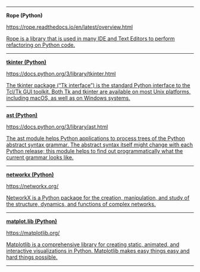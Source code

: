 ----------------------------------------------------------------------------------------------------------------------------------------------------------------------------------------------

**Rope (Python)**

<u>https://rope.readthedocs.io/en/latest/overview.html<u>

Rope is a library that is used in many IDE and Text Editors to perform refactoring on Python code. 

----------------------------------------------------------------------------------------------------------------------------------------------------------------------------------------------

**tkinter (Python)**

<u>https://docs.python.org/3/library/tkinter.html <u>

The tkinter package (“Tk interface”) is the standard Python interface to the Tcl/Tk GUI toolkit. Both Tk and tkinter are available on most Unix platforms, including macOS, as well as on Windows systems.

----------------------------------------------------------------------------------------------------------------------------------------------------------------------------------------------

**ast (Python)**

<u>https://docs.python.org/3/library/ast.html<u>

The ast module helps Python applications to process trees of the Python abstract syntax grammar. The abstract syntax itself might change with each Python release; this module helps to find out programmatically what the current grammar looks like.

----------------------------------------------------------------------------------------------------------------------------------------------------------------------------------------------

**networkx (Python)**

<u>https://networkx.org/<u>

NetworkX is a Python package for the creation, manipulation, and study of the structure, dynamics, and functions of complex networks.

----------------------------------------------------------------------------------------------------------------------------------------------------------------------------------------------

**matplot.lib (Python)**

<u>https://matplotlib.org/<u>

Matplotlib is a comprehensive library for creating static, animated, and interactive visualizations in Python. Matplotlib makes easy things easy and hard things possible.

----------------------------------------------------------------------------------------------------------------------------------------------------------------------------------------------
